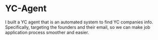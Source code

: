 # YC-Agent
I built a YC agent that is an automated system to find YC companies info. Specifically, targeting the founders and their email, so we can make job application process smoother and easier.
